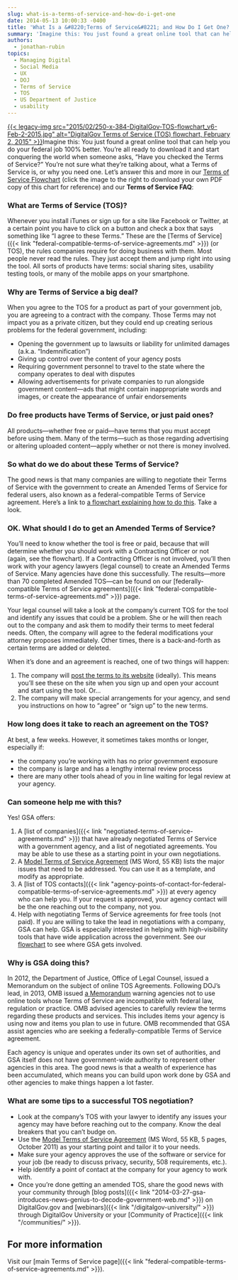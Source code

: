 ```yaml
---
slug: what-is-a-terms-of-service-and-how-do-i-get-one
date: 2014-05-13 10:00:33 -0400
title: 'What Is a &#8220;Terms of Service&#8221; and How Do I Get One?'
summary: 'Imagine this: You just found a great online tool that can help you do your federal job 100% better. You’re all ready to download it and start conquering the world when someone asks, &#8220;Have you checked the Terms of Service?&#8221; You’re not sure what they’re'
authors:
  - jonathan-rubin
topics:
  - Managing Digital
  - Social Media
  - UX
  - DOJ
  - Terms of Service
  - TOS
  - US Department of Justice
  - usability
---
```


[{{< legacy-img src="2015/02/250-x-384-DigitalGov-TOS-flowchart_v6-Feb-2-2015.jpg" alt="DigitalGov Terms of Service (TOS) flowchart, February 2, 2015" >}}](https://s3.amazonaws.com/digitalgov/_legacy-img/2015/06/DigitalGov-TOS-flowchart_v6-Feb-2-2015-links.pdf)Imagine this: You just found a great online tool that can help you do your federal job 100% better. You’re all ready to download it and start conquering the world when someone asks, &#8220;Have you checked the Terms of Service?&#8221; You’re not sure what they’re talking about, what a Terms of Service is, or why you need one. Let’s answer this and more in our [Terms of Service Flowchart](https://s3.amazonaws.com/digitalgov/_legacy-img/2015/02/900-x-1383-DigitalGov-TOS-flowchart_v6-Feb-2-2015.jpg) (click the image to the right to download your own PDF copy of this chart for reference) and our **Terms of Service FAQ**:

### What are Terms of Service (TOS)?

Whenever you install iTunes or sign up for a site like Facebook or Twitter, at a certain point you have to click on a button and check a box that says something like &#8220;I agree to these Terms.&#8221; These are the [Terms of Service]({{< link "federal-compatible-terms-of-service-agreements.md" >}}) (or TOS), the rules companies require for doing business with them. Most people never read the rules. They just accept them and jump right into using the tool. All sorts of  products have terms: social sharing sites, usability testing tools, or many of the mobile apps on your smartphone.

### Why are Terms of Service a big deal?

When you agree to the TOS for a product as part of your government job, you are agreeing to a contract with the company. Those Terms may not impact you as a private citizen, but they could end up creating serious problems for the federal government, including:

  * Opening the government up to lawsuits or liability for unlimited damages (a.k.a. &#8220;Indemnification&#8221;)
  * Giving up control over the content of your agency posts
  * Requiring government personnel to travel to the state where the company operates to deal with disputes
  * Allowing advertisements for private companies to run alongside government content—ads that might contain inappropriate words and images, or create the appearance of unfair endorsements

### Do free products have Terms of Service, or just paid ones?

All products—whether free or paid—have terms that you must accept before using them. Many of the terms—such as those regarding advertising or altering uploaded content—apply whether or not there is money involved.

### So what do we do about these Terms of Service?

The good news is that many companies are willing to negotiate their Terms of Service with the government to create an Amended Terms of Service for federal users, also known as a federal-compatible Terms of Service agreement. Here’s a link to [a flowchart explaining how to do this](https://s3.amazonaws.com/digitalgov/_legacy-img/2015/02/900-x-1383-DigitalGov-TOS-flowchart_v6-Feb-2-2015.jpg "A Terms of Service flowchart"). Take a look.

### OK. What should I do to get an Amended Terms of Service?

You&#8217;ll need to know whether the tool is free or paid, because that will determine whether you should work with a Contracting Officer or not (again, see the flowchart). If a Contracting Officer is not involved, you&#8217;ll then work with your agency lawyers (legal counsel) to create an Amended Terms of Service. Many agencies have done this successfully. The results—more than 70 completed Amended TOS—can be found on our [federally-compatible Terms of Service agreements]({{< link "federal-compatible-terms-of-service-agreements.md" >}}) page.

Your legal counsel will take a look at the company&#8217;s current TOS for the tool and identify any issues that could be a problem. She or he will then reach out to the company and ask them to modify their terms to meet federal needs. Often, the company will agree to the federal modifications your attorney proposes immediately. Other times, there is a back-and-forth as certain terms are added or deleted.

When it&#8217;s done and an agreement is reached, one of two things will happen:

  1. The company will [post the terms to its website](https://www.eventbrite.com/l/federal-government) (ideally). This means you’ll see these on the site when you sign up and open your account and start using the tool. Or&#8230;
  2. The company will make special arrangements for your agency, and send you instructions on how to &#8220;agree&#8221; or &#8220;sign up&#8221; to the new terms.

### How long does it take to reach an agreement on the TOS?

At best, a few weeks. However, it sometimes takes months or longer, especially if:

  * the company you’re working with has no prior government exposure
  * the company is large and has a lengthy internal review process
  * there are many other tools ahead of you in line waiting for legal review at your agency.

### Can someone help me with this?

Yes! GSA offers:

  1. A [list of companies]({{< link "negotiated-terms-of-service-agreements.md" >}}) that have already negotiated Terms of Service with a government agency, and a list of negotiated agreements. You may be able to use these as a starting point in your own negotiations.
  2. A [Model Terms of Service Agreement](https://s3.amazonaws.com/digitalgov/_legacy-img/2014/01/model-amendment-to-tos-for-g.doc) (MS Word, 55 KB) lists the major issues that need to be addressed. You can use it as a template, and modify as appropriate.
  3. A [list of TOS contacts]({{< link "agency-points-of-contact-for-federal-compatible-terms-of-service-agreements.md" >}}) at every agency who can help you. If your request is approved, your agency contact will be the one reaching out to the company, not you.
  4. Help with negotiating Terms of Service agreements for free tools (not paid). If you are willing to take the lead in negotiations with a company, GSA can help. GSA is especially interested in helping with high-visibility tools that have wide application across the government. See our [flowchart](https://s3.amazonaws.com/digitalgov/_legacy-img/2015/02/900-x-1383-DigitalGov-TOS-flowchart_v6-Feb-2-2015.jpg "A Terms of Service flowchart") to see where GSA gets involved.

### Why is GSA doing this?

In 2012, the Department of Justice, Office of Legal Counsel, issued a Memorandum on the subject of online TOS Agreements. Following DOJ&#8217;s lead, in 2013, OMB issued [a Memorandum](http://www.whitehouse.gov/sites/default/files/omb/memoranda/2013/m-13-10.pdf) warning agencies not to use online tools whose Terms of Service are incompatible with federal law, regulation or practice. OMB advised agencies to carefully review the terms regarding these products and services. This includes items your agency is using now and items you plan to use in future. OMB recommended that GSA assist agencies who are seeking a federally-compatible Terms of Service agreement.

Each agency is unique and operates under its own set of authorities, and GSA itself does not have government-wide authority to represent other agencies in this area. The good news is that a wealth of experience has been accumulated, which means you can build upon work done by GSA and other agencies to make things happen a lot faster.

### What are some tips to a successful TOS negotiation?

  * Look at the company&#8217;s TOS with your lawyer to identify any issues your agency may have before reaching out to the company. Know the deal breakers that you can&#8217;t budge on.
  * Use the [Model Terms of Service Agreement](https://s3.amazonaws.com/digitalgov/_legacy-img/2014/01/model-amendment-to-tos-for-g.doc) (MS Word, 55 KB, 5 pages, October 2011) as your starting point and tailor it to your needs.
  * Make sure your agency approves the use of the software or service for your job (be ready to discuss privacy, security, 508 requirements, etc.).
  * Help identify a point of contact at the company for your agency to work with.
  * Once you’re done getting an amended TOS, share the good news with your community through [blog posts]({{< link "2014-03-27-gsa-introduces-news-genius-to-decode-government-web.md" >}}) on DigitalGov.gov and [webinars]({{< link "/digitalgov-university/" >}}) through DigitalGov University or your [Community of Practice]({{< link "/communities/" >}}).

## **For more information**

Visit our [main Terms of Service page]({{< link "federal-compatible-terms-of-service-agreements.md" >}}).